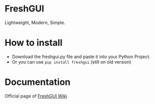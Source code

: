 # FreshGUI
Lightweight, Modern, Simple.

# How to install
- Download the freshgui.py file and paste it into your Python Project.
- Or you can use ```pip install freshgui``` (still on old version)

# Documentation
Official page of [FreshGUI Wiki](https://github.com/watakak/FreshGUI/wiki)
